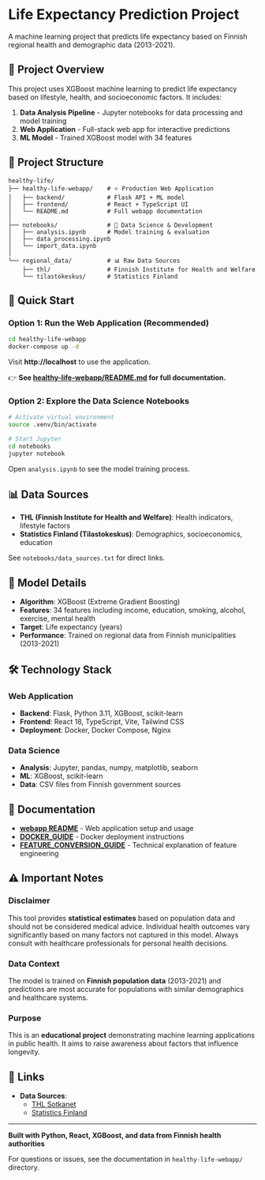 # Life Expectancy Prediction Project

A machine learning project that predicts life expectancy based on Finnish regional health and demographic data (2013-2021).

## 🎯 Project Overview

This project uses XGBoost machine learning to predict life expectancy based on lifestyle, health, and socioeconomic factors. It includes:

1. **Data Analysis Pipeline** - Jupyter notebooks for data processing and model training
2. **Web Application** - Full-stack web app for interactive predictions
3. **ML Model** - Trained XGBoost model with 34 features

## 📁 Project Structure

```
healthy-life/
├── healthy-life-webapp/    # ⭐ Production Web Application
│   ├── backend/            # Flask API + ML model
│   ├── frontend/           # React + TypeScript UI
│   └── README.md           # Full webapp documentation
│
├── notebooks/              # 📓 Data Science & Development
│   ├── analysis.ipynb      # Model training & evaluation
│   ├── data_processing.ipynb
│   └── import_data.ipynb
│
└── regional_data/          # 📊 Raw Data Sources
    ├── thl/                # Finnish Institute for Health and Welfare
    └── tilastokeskus/      # Statistics Finland
```

## 🚀 Quick Start

### Option 1: Run the Web Application (Recommended)

```bash
cd healthy-life-webapp
docker-compose up -d
```

Visit **http://localhost** to use the application.

👉 **See [healthy-life-webapp/README.md](healthy-life-webapp/README.md) for full documentation.**

### Option 2: Explore the Data Science Notebooks

```bash
# Activate virtual environment
source .venv/bin/activate

# Start Jupyter
cd notebooks
jupyter notebook
```

Open `analysis.ipynb` to see the model training process.

## 📊 Data Sources

- **THL (Finnish Institute for Health and Welfare)**: Health indicators, lifestyle factors
- **Statistics Finland (Tilastokeskus)**: Demographics, socioeconomics, education

See `notebooks/data_sources.txt` for direct links.

## 🤖 Model Details

- **Algorithm**: XGBoost (Extreme Gradient Boosting)
- **Features**: 34 features including income, education, smoking, alcohol, exercise, mental health
- **Target**: Life expectancy (years)
- **Performance**: Trained on regional data from Finnish municipalities (2013-2021)

## 🛠️ Technology Stack

### Web Application
- **Backend**: Flask, Python 3.11, XGBoost, scikit-learn
- **Frontend**: React 18, TypeScript, Vite, Tailwind CSS
- **Deployment**: Docker, Docker Compose, Nginx

### Data Science
- **Analysis**: Jupyter, pandas, numpy, matplotlib, seaborn
- **ML**: XGBoost, scikit-learn
- **Data**: CSV files from Finnish government sources

## 📖 Documentation

- **[webapp README](healthy-life-webapp/README.md)** - Web application setup and usage
- **[DOCKER_GUIDE](healthy-life-webapp/DOCKER_GUIDE.md)** - Docker deployment instructions
- **[FEATURE_CONVERSION_GUIDE](healthy-life-webapp/FEATURE_CONVERSION_GUIDE.md)** - Technical explanation of feature engineering

## ⚠️ Important Notes

### Disclaimer
This tool provides **statistical estimates** based on population data and should not be considered medical advice. Individual health outcomes vary significantly based on many factors not captured in this model. Always consult with healthcare professionals for personal health decisions.

### Data Context
The model is trained on **Finnish population data** (2013-2021) and predictions are most accurate for populations with similar demographics and healthcare systems.

### Purpose
This is an **educational project** demonstrating machine learning applications in public health. It aims to raise awareness about factors that influence longevity.



## 🔗 Links

- **Data Sources**:
  - [THL Sotkanet](https://sotkanet.fi/sotkanet/en/haku)
  - [Statistics Finland](https://pxdata.stat.fi/PXWeb/pxweb/en/StatFin/)

---

**Built with Python, React, XGBoost, and data from Finnish health authorities**

For questions or issues, see the documentation in `healthy-life-webapp/` directory.
